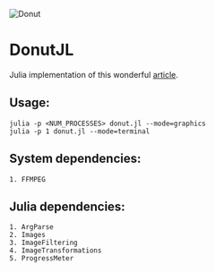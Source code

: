 ![Donut](donut.gif)

# DonutJL
Julia implementation of this wonderful [article](https://www.a1k0n.net/2011/07/20/donut-math.html). 

## Usage:

```
julia -p <NUM_PROCESSES> donut.jl --mode=graphics
julia -p 1 donut.jl --mode=terminal
```

## System dependencies:
    1. FFMPEG
## Julia dependencies:
    1. ArgParse
    2. Images
    3. ImageFiltering
    4. ImageTransformations
    5. ProgressMeter
